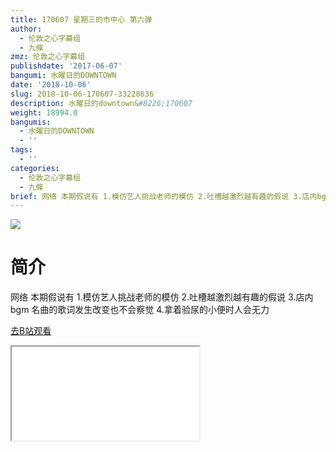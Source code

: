 ```yaml
---
title: 170607 星期三的市中心 第六弹
author:
  - 伦敦之心字幕组
  - 九條
zmz: 伦敦之心字幕组
publishdate: '2017-06-07'
bangumi: 水曜日的DOWNTOWN
date: '2018-10-06'
slug: 2018-10-06-170607-33228636
description: 水曜日的downtown&#8226;170607
weight: 18994.0
bangumis:
  - 水曜日的DOWNTOWN
  - ''
tags:
  - ''
categories:
  - 伦敦之心字幕组
  - 九條
brief: 网络 本期假说有 1.模仿艺人挑战老师的模仿 2.吐槽越激烈越有趣的假说 3.店内bgm 名曲的歌词发生改变也不会察觉 4.拿着验尿的小便时人会无力
---
```

![](https://i.imgur.com/E5J5OJZ.jpg)
# 简介  
网络
本期假说有 1.模仿艺人挑战老师的模仿 2.吐槽越激烈越有趣的假说 3.店内bgm 名曲的歌词发生改变也不会察觉 4.拿着验尿的小便时人会无力  

[去B站观看](https://www.bilibili.com/video/av33228636/)
<div class ="resp-container"><iframe class="testiframe" src="//player.bilibili.com/player.html?aid=33228636"", scrolling="no", allowfullscreen="true" > </iframe></div> 
